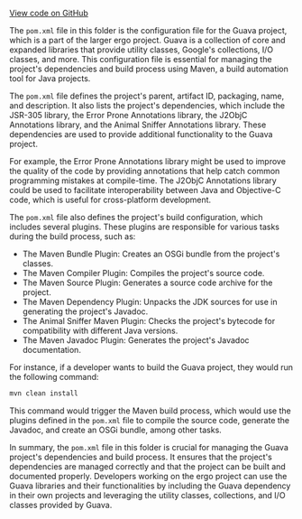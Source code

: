 [View code on GitHub](https://github.com/ergoplatform/ergo/.autodoc/docs/json/target/streams/_global/assemblyOption/_global/streams/assembly/61317c737d753f295d9a64bd664f1e4342459ada_c947004bb13d18182be60077ade044099e4f26f1_da39a3ee5e6b4b0d3255bfef95601890afd80709/META-INF/maven/com.google.guava/guava)

The `pom.xml` file in this folder is the configuration file for the Guava project, which is a part of the larger ergo project. Guava is a collection of core and expanded libraries that provide utility classes, Google's collections, I/O classes, and more. This configuration file is essential for managing the project's dependencies and build process using Maven, a build automation tool for Java projects.

The `pom.xml` file defines the project's parent, artifact ID, packaging, name, and description. It also lists the project's dependencies, which include the JSR-305 library, the Error Prone Annotations library, the J2ObjC Annotations library, and the Animal Sniffer Annotations library. These dependencies are used to provide additional functionality to the Guava project.

For example, the Error Prone Annotations library might be used to improve the quality of the code by providing annotations that help catch common programming mistakes at compile-time. The J2ObjC Annotations library could be used to facilitate interoperability between Java and Objective-C code, which is useful for cross-platform development.

The `pom.xml` file also defines the project's build configuration, which includes several plugins. These plugins are responsible for various tasks during the build process, such as:

- The Maven Bundle Plugin: Creates an OSGi bundle from the project's classes.
- The Maven Compiler Plugin: Compiles the project's source code.
- The Maven Source Plugin: Generates a source code archive for the project.
- The Maven Dependency Plugin: Unpacks the JDK sources for use in generating the project's Javadoc.
- The Animal Sniffer Maven Plugin: Checks the project's bytecode for compatibility with different Java versions.
- The Maven Javadoc Plugin: Generates the project's Javadoc documentation.

For instance, if a developer wants to build the Guava project, they would run the following command:

```bash
mvn clean install
```

This command would trigger the Maven build process, which would use the plugins defined in the `pom.xml` file to compile the source code, generate the Javadoc, and create an OSGi bundle, among other tasks.

In summary, the `pom.xml` file in this folder is crucial for managing the Guava project's dependencies and build process. It ensures that the project's dependencies are managed correctly and that the project can be built and documented properly. Developers working on the ergo project can use the Guava libraries and their functionalities by including the Guava dependency in their own projects and leveraging the utility classes, collections, and I/O classes provided by Guava.
